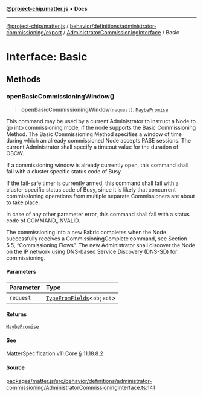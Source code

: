 [**@project-chip/matter.js**](../../../../../../../README.md) • **Docs**

***

[@project-chip/matter.js](../../../../../../../modules.md) / [behavior/definitions/administrator-commissioning/export](../../../README.md) / [AdministratorCommissioningInterface](../README.md) / Basic

# Interface: Basic

## Methods

### openBasicCommissioningWindow()

> **openBasicCommissioningWindow**(`request`): [`MaybePromise`](../../../../../../../util/export/README.md#maybepromiset)

This command may be used by a current Administrator to instruct a Node to go into commissioning mode, if the
node supports the Basic Commissioning Method. The Basic Commissioning Method specifies a window of time
during which an already commissioned Node accepts PASE sessions. The current Administrator shall specify a
timeout value for the duration of OBCW.

If a commissioning window is already currently open, this command shall fail with a cluster specific status
code of Busy.

If the fail-safe timer is currently armed, this command shall fail with a cluster specific status code of
Busy, since it is likely that concurrent commissioning operations from multiple separate Commissioners are
about to take place.

In case of any other parameter error, this command shall fail with a status code of COMMAND_INVALID.

The commissioning into a new Fabric completes when the Node successfully receives a CommissioningComplete
command, see Section 5.5, “Commissioning Flows”. The new Administrator shall discover the Node on the IP
network using DNS-based Service Discovery (DNS-SD) for commissioning.

#### Parameters

| Parameter | Type |
| :------ | :------ |
| `request` | [`TypeFromFields`](../../../../../../../tlv/export/README.md#typefromfieldsf)\<`object`\> |

#### Returns

[`MaybePromise`](../../../../../../../util/export/README.md#maybepromiset)

#### See

MatterSpecification.v11.Core § 11.18.8.2

#### Source

[packages/matter.js/src/behavior/definitions/administrator-commissioning/AdministratorCommissioningInterface.ts:141](https://github.com/project-chip/matter.js/blob/7a8cbb56b87d4ccf34bec5a9a95ab40a1711324f/packages/matter.js/src/behavior/definitions/administrator-commissioning/AdministratorCommissioningInterface.ts#L141)
